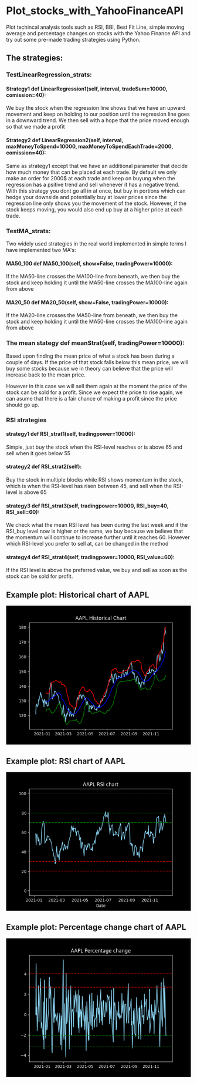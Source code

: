 # Plot_stocks_with_YahooFinanceAPI
Plot techincal analysis tools such as RSI, BBI, Best Fit Line, simple moving average and percentage changes on stocks with the Yahoo Finance API and try out some pre-made trading strategies using Python.

## The strategies:

### TestLinearRegression_strats:
#### Strategy1 def LinearRegression1(self, interval, tradeSum=10000, comission=40):
We buy the stock when the regression line shows that we have an upward movement and keep on holding to our position until the regression line goes in a downward trend. We then sell with a hope that the price moved enough so that we made a profit

#### Strategy2 def LinearRegression2(self, interval, maxMoneyToSpend=10000, maxMoneyToSpendEachTrade=2000, comission=40):
Same as strategy1 except that we have an additional parameter that decide how much money that can be placed at each trade. By default we only make an order for 2000$ at each trade and keep on buyung when the regression has a psitive trend and sell whenever it has a negative trend. With this strategy you dont go all in at once, but buy in portions which can hedge your downside and potentially buy at lower prices since the regression line only shows you the movement of the stock. However, if the stock keeps moving, you would also end up buy at a higher price at each trade. 

### TestMA_strats:
Two widely used strategies in the real world implemented in simple terms
I have implemented two MA's:
#### MA50_100 def MA50_100(self, show=False, tradingPower=10000):
If the MA50-line crosses the MA100-line from beneath, we then buy the stock and keep holding it until the MA50-line crosses the MA100-line again from above
#### MA20_50 def MA20_50(self, show=False, tradingPower=10000):
If the MA20-line crosses the MA50-line from beneath, we then buy the stock and keep holding it until the MA50-line crosses the MA100-line again from above

### The mean stategy def meanStrat(self, tradingPower=10000):
Based upon finding the mean price of what a stock has been during a couple of days. If the price of that stock falls below
this mean price, we will buy some stocks because we in theory can believe that the price will increase back to the mean price.

However in this case we will sell them again at the moment the price of the stock can be sold for a profit. 
Since we expect the price to rise again, we can asume that there is a fair chance of making a profit since the price should
go up.

### RSI strategies
#### strategy1 def RSI_strat1(self, tradingpower=10000):

Simple, just buy the stock when the RSI-level reaches or is above 65 and sell when it goes below 55

#### strategy2 def RSI_strat2(self): 
Buy the stock in multiple blocks while RSI shows momentum in the stock, which is when the RSI-level has risen between 45, and sell when the RSI-level is above 65

#### strategy3 def RSI_strat3(self, tradingpower=10000, RSI_buy=40, RSI_sell=60):  

We check what the mean RSI level has been during the last week and if the RSI_buy level now is higher or the same, we buy because we believe that the momentum will continue to increase further until it reaches 60. However which RSI-level you prefer to sell at, can be changed in the method

#### strategy4 def RSI_strat4(self, tradingpower=10000, RSI_value=60): 
If the RSI level is above the preferred value, we buy and sell as soon as the stock can be sold for profit.


## Example plot: Historical chart of AAPL 
![](screenshots/AAPL_Historical_chart.png)

## Example plot: RSI chart of AAPL 
![](screenshots/AAPL_RSI_chart.png)

## Example plot: Percentage change chart of AAPL
![](screenshots/AAPL_percentage_change_chart.png)



